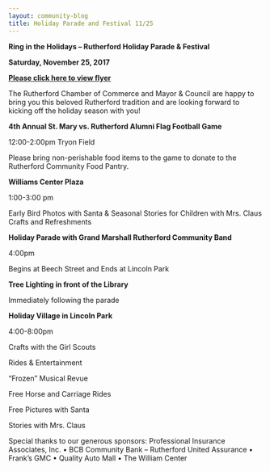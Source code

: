 ```yaml
---
layout: community-blog
title: Holiday Parade and Festival 11/25 
---
```


**Ring in the Holidays – Rutherford Holiday Parade & Festival**

**Saturday, November 25, 2017**


[**Please click here to view flyer**](https://storage.googleapis.com/static.rutherford-nj.com/community-events/RutherfordHolidayFest_8.5x11_2017.pdf)

The Rutherford Chamber of Commerce and Mayor & Council are happy to bring you this beloved Rutherford tradition and are looking forward to kicking off the holiday season with you! 

**4th Annual St. Mary vs. Rutherford Alumni Flag Football Game**

12:00-2:00pm Tryon Field

Please bring non-perishable food items to the game to donate to 
the Rutherford Community Food Pantry. 

**Williams Center Plaza**

1:00-3:00 pm

Early Bird Photos with Santa & Seasonal Stories for Children with Mrs. Claus
Crafts and Refreshments

**Holiday Parade with Grand Marshall Rutherford Community Band**

4:00pm

Begins at Beech Street and Ends at Lincoln Park

**Tree Lighting in front of the Library**

Immediately following the parade 

**Holiday Village in Lincoln Park**

4:00-8:00pm

Crafts with the Girl Scouts

Rides & Entertainment

“Frozen” Musical Revue

Free Horse and Carriage Rides

Free Pictures with Santa

Stories with Mrs. Claus

Special thanks to our generous sponsors:
Professional Insurance Associates, Inc. • BCB Community Bank – Rutherford
United Assurance • Frank’s GMC • Quality Auto Mall • The William Center
